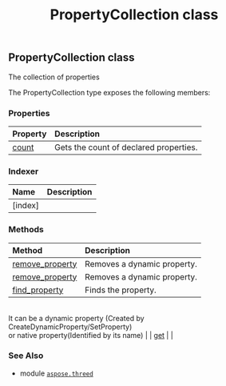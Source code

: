 ﻿---
title: PropertyCollection class
second_title: Aspose.3D for Python via .NET API References
description: 
type: docs
weight: 180
url: /python-net/aspose.threed/propertycollection/
is_root: false
---

## PropertyCollection class

The collection of properties



The PropertyCollection type exposes the following members:

### Properties
| Property | Description |
| :- | :- |
| [count](/3d/python-net/aspose.threed/propertycollection/count) | Gets the count of declared properties. |


### Indexer
| Name | Description |
| :- | :- |
| [index] |  |


### Methods
| Method | Description |
| :- | :- |
| [remove_property](/3d/python-net/aspose.threed/propertycollection/remove_property/#aspose.threed.Property) | Removes a dynamic property. |
| [remove_property](/3d/python-net/aspose.threed/propertycollection/remove_property/#str) | Removes a dynamic property. |
| [find_property](/3d/python-net/aspose.threed/propertycollection/find_property/#str) | Finds the property.<br/>It can be a dynamic property (Created by CreateDynamicProperty/SetProperty) <br/>or native property(Identified by its name) |
| [get](/3d/python-net/aspose.threed/propertycollection/get/#str) |  |



### See Also
* module [`aspose.threed`](..)
